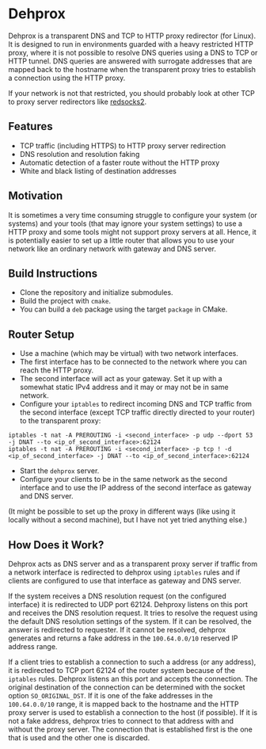 
# Dehprox

Dehprox is a transparent DNS and TCP to HTTP proxy redirector (for Linux). It is designed to run in environments guarded with a heavy restricted HTTP proxy, where it is not possible to resolve DNS queries using a DNS to TCP or HTTP tunnel. DNS queries are answered with surrogate addresses that are mapped back to the hostname when the transparent proxy tries to establish a connection using the HTTP proxy.

If your network is not that restricted, you should probably look at other TCP to proxy server redirectors like [redsocks2](https://github.com/semigodking/redsocks).

## Features

* TCP traffic (including HTTPS) to HTTP proxy server redirection
* DNS resolution and resolution faking
* Automatic detection of a faster route without the HTTP proxy
* White and black listing of destination addresses

## Motivation

It is sometimes a very time consuming struggle to configure your system (or systems) and your tools (that may ignore your system settings) to use a HTTP proxy and some tools might not support proxy servers at all. Hence, it is potentially easier to set up a little router that allows you to use your network like an ordinary network with gateway and DNS server.

## Build Instructions

* Clone the repository and initialize submodules.
* Build the project with `cmake`.
* You can build a `deb` package using the target `package` in CMake.

## Router Setup

* Use a machine (which may be virtual) with two network interfaces.
* The first interface has to be connected to the network where you can reach the HTTP proxy.
* The second interface will act as your gateway. Set it up with a somewhat static IPv4 address and it may or may not be in same network.
* Configure your `iptables` to redirect incoming DNS and TCP traffic from the second interface (except TCP traffic directly directed to your router) to the transparent proxy:
```
iptables -t nat -A PREROUTING -i <second_interface> -p udp --dport 53 -j DNAT --to <ip_of_second_interface>:62124
iptables -t nat -A PREROUTING -i <second_interface> -p tcp ! -d <ip_of_second_interface> -j DNAT --to <ip_of_second_interface>:62124
```
* Start the `dehprox` server.
* Configure your clients to be in the same network as the second interface and to use the IP address of the second interface as gateway and DNS server.

(It might be possible to set up the proxy in different ways (like using it locally without a second machine), but I have not yet tried anything else.)

## How Does it Work?

Dehprox acts as DNS server and as a transparent proxy server if traffic from a network interface is redirected to dehprox using `iptables` rules and if clients are configured to use that interface as gateway and DNS server.

If the system receives a DNS resolution request (on the configured interface) it is redirected to UDP port 62124. Dehproxy listens on this port and receives the DNS resolution request. It tries to resolve the request using the default DNS resolution settings of the system. If it can be resolved, the answer is redirected to requester. If it cannot be resolved, dehprox generates and returns a fake address in the `100.64.0.0/10` reserved IP address range.

 If a client tries to establish a connection to such a address (or any address), it is redirected to TCP port 62124 of the router system because of the `iptables` rules. Dehprox listens an this port and accepts the connection.
 The original destination of the connection can be determined with the socket option `SO_ORIGINAL_DST`. If it is one of the fake addresses in the `100.64.0.0/10` range, it is mapped back to the hostname and the HTTP proxy server is used to establish a connection to the host (if possible). If it is not a fake address, dehprox tries to connect to that address with and without the proxy server. The connection that is established first is the one that is used and the other one is discarded.
